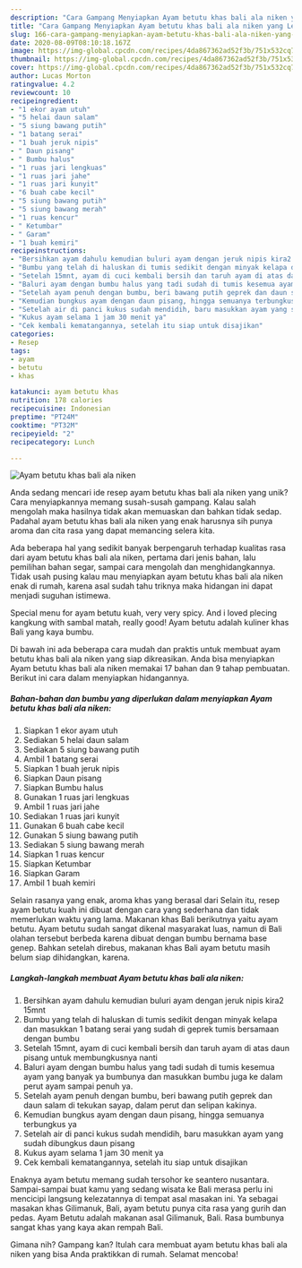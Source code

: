 ```yaml
---
description: "Cara Gampang Menyiapkan Ayam betutu khas bali ala niken yang Lezat Sekali"
title: "Cara Gampang Menyiapkan Ayam betutu khas bali ala niken yang Lezat Sekali"
slug: 166-cara-gampang-menyiapkan-ayam-betutu-khas-bali-ala-niken-yang-lezat-sekali
date: 2020-08-09T08:10:18.167Z
image: https://img-global.cpcdn.com/recipes/4da867362ad52f3b/751x532cq70/ayam-betutu-khas-bali-ala-niken-foto-resep-utama.jpg
thumbnail: https://img-global.cpcdn.com/recipes/4da867362ad52f3b/751x532cq70/ayam-betutu-khas-bali-ala-niken-foto-resep-utama.jpg
cover: https://img-global.cpcdn.com/recipes/4da867362ad52f3b/751x532cq70/ayam-betutu-khas-bali-ala-niken-foto-resep-utama.jpg
author: Lucas Morton
ratingvalue: 4.2
reviewcount: 10
recipeingredient:
- "1 ekor ayam utuh"
- "5 helai daun salam"
- "5 siung bawang putih"
- "1 batang serai"
- "1 buah jeruk nipis"
- " Daun pisang"
- " Bumbu halus"
- "1 ruas jari lengkuas"
- "1 ruas jari jahe"
- "1 ruas jari kunyit"
- "6 buah cabe kecil"
- "5 siung bawang putih"
- "5 siung bawang merah"
- "1 ruas kencur"
- " Ketumbar"
- " Garam"
- "1 buah kemiri"
recipeinstructions:
- "Bersihkan ayam dahulu kemudian buluri ayam dengan jeruk nipis kira2 15mnt"
- "Bumbu yang telah di haluskan di tumis sedikit dengan minyak kelapa dan masukkan 1 batang serai yang sudah di geprek tumis bersamaan dengan bumbu"
- "Setelah 15mnt, ayam di cuci kembali bersih dan taruh ayam di atas daun pisang untuk membungkusnya nanti"
- "Baluri ayam dengan bumbu halus yang tadi sudah di tumis kesemua ayam yang banyak ya bumbunya dan masukkan bumbu juga ke dalam perut ayam sampai penuh ya."
- "Setelah ayam penuh dengan bumbu, beri bawang putih geprek dan daun salam di tekukan sayap, dalam perut dan selipan kakinya."
- "Kemudian bungkus ayam dengan daun pisang, hingga semuanya terbungkus ya"
- "Setelah air di panci kukus sudah mendidih, baru masukkan ayam yang sudah dibungkus daun pisang"
- "Kukus ayam selama 1 jam 30 menit ya"
- "Cek kembali kematangannya, setelah itu siap untuk disajikan"
categories:
- Resep
tags:
- ayam
- betutu
- khas

katakunci: ayam betutu khas 
nutrition: 178 calories
recipecuisine: Indonesian
preptime: "PT24M"
cooktime: "PT32M"
recipeyield: "2"
recipecategory: Lunch

---
```



![Ayam betutu khas bali ala niken](https://img-global.cpcdn.com/recipes/4da867362ad52f3b/751x532cq70/ayam-betutu-khas-bali-ala-niken-foto-resep-utama.jpg)

Anda sedang mencari ide resep ayam betutu khas bali ala niken yang unik? Cara menyiapkannya memang susah-susah gampang. Kalau salah mengolah maka hasilnya tidak akan memuaskan dan bahkan tidak sedap. Padahal ayam betutu khas bali ala niken yang enak harusnya sih punya aroma dan cita rasa yang dapat memancing selera kita.

Ada beberapa hal yang sedikit banyak berpengaruh terhadap kualitas rasa dari ayam betutu khas bali ala niken, pertama dari jenis bahan, lalu pemilihan bahan segar, sampai cara mengolah dan menghidangkannya. Tidak usah pusing kalau mau menyiapkan ayam betutu khas bali ala niken enak di rumah, karena asal sudah tahu triknya maka hidangan ini dapat menjadi suguhan istimewa.

Special menu for ayam betutu kuah, very very spicy. And i loved plecing kangkung with sambal matah, really good! Ayam betutu adalah kuliner khas Bali yang kaya bumbu.


Di bawah ini ada beberapa cara mudah dan praktis untuk membuat ayam betutu khas bali ala niken yang siap dikreasikan. Anda bisa menyiapkan Ayam betutu khas bali ala niken memakai 17 bahan dan 9 tahap pembuatan. Berikut ini cara dalam menyiapkan hidangannya.

<!--inarticleads1-->

##### Bahan-bahan dan bumbu yang diperlukan dalam menyiapkan Ayam betutu khas bali ala niken:

1. Siapkan 1 ekor ayam utuh
1. Sediakan 5 helai daun salam
1. Sediakan 5 siung bawang putih
1. Ambil 1 batang serai
1. Siapkan 1 buah jeruk nipis
1. Siapkan  Daun pisang
1. Siapkan  Bumbu halus
1. Gunakan 1 ruas jari lengkuas
1. Ambil 1 ruas jari jahe
1. Sediakan 1 ruas jari kunyit
1. Gunakan 6 buah cabe kecil
1. Gunakan 5 siung bawang putih
1. Sediakan 5 siung bawang merah
1. Siapkan 1 ruas kencur
1. Siapkan  Ketumbar
1. Siapkan  Garam
1. Ambil 1 buah kemiri


Selain rasanya yang enak, aroma khas yang berasal dari Selain itu, resep ayam betutu kuah ini dibuat dengan cara yang sederhana dan tidak memerlukan waktu yang lama. Makanan khas Bali berikutnya yaitu ayam betutu. Ayam betutu sudah sangat dikenal masyarakat luas, namun di Bali olahan tersebut berbeda karena dibuat dengan bumbu bernama base genep. Bahkan setelah direbus, makanan khas Bali ayam betutu masih belum siap dihidangkan, karena. 

<!--inarticleads2-->

##### Langkah-langkah membuat Ayam betutu khas bali ala niken:

1. Bersihkan ayam dahulu kemudian buluri ayam dengan jeruk nipis kira2 15mnt
1. Bumbu yang telah di haluskan di tumis sedikit dengan minyak kelapa dan masukkan 1 batang serai yang sudah di geprek tumis bersamaan dengan bumbu
1. Setelah 15mnt, ayam di cuci kembali bersih dan taruh ayam di atas daun pisang untuk membungkusnya nanti
1. Baluri ayam dengan bumbu halus yang tadi sudah di tumis kesemua ayam yang banyak ya bumbunya dan masukkan bumbu juga ke dalam perut ayam sampai penuh ya.
1. Setelah ayam penuh dengan bumbu, beri bawang putih geprek dan daun salam di tekukan sayap, dalam perut dan selipan kakinya.
1. Kemudian bungkus ayam dengan daun pisang, hingga semuanya terbungkus ya
1. Setelah air di panci kukus sudah mendidih, baru masukkan ayam yang sudah dibungkus daun pisang
1. Kukus ayam selama 1 jam 30 menit ya
1. Cek kembali kematangannya, setelah itu siap untuk disajikan


Enaknya ayam betutu memang sudah tersohor ke seantero nusantara. Sampai-sampai buat kamu yang sedang wisata ke Bali merasa perlu ini mencicipi langsung kelezatannya di tempat asal masakan ini. Ya sebagai masakan khas Gilimanuk, Bali, ayam betutu punya cita rasa yang gurih dan pedas. Ayam Betutu adalah makanan asal Gilimanuk, Bali. Rasa bumbunya sangat khas yang kaya akan rempah Bali. 

Gimana nih? Gampang kan? Itulah cara membuat ayam betutu khas bali ala niken yang bisa Anda praktikkan di rumah. Selamat mencoba!
